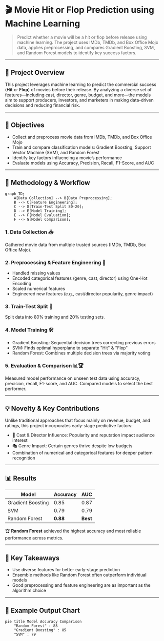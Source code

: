 # 🎬 Movie Hit or Flop Prediction using Machine Learning

> Predict whether a movie will be a hit or flop before release using machine learning. The project uses IMDb, TMDb, and Box Office Mojo data, applies preprocessing, and compares Gradient Boosting, SVM, and Random Forest models to identify key success factors.

---

## 📝 Project Overview

This project leverages machine learning to predict the commercial success (**Hit** or **Flop**) of movies before their release. By analyzing a diverse set of features—including cast, director, genre, budget, and more—the models aim to support producers, investors, and marketers in making data-driven decisions and reducing financial risk.

---

## 📌 Objectives

- Collect and preprocess movie data from IMDb, TMDb, and Box Office Mojo
- Train and compare classification models: Gradient Boosting, Support Vector Machine (SVM), and Random Forest
- Identify key factors influencing a movie’s performance
- Evaluate models using Accuracy, Precision, Recall, F1-Score, and AUC

---

## 🔄 Methodology & Workflow

```mermaid
graph TD;
    A[Data Collection] --> B[Data Preprocessing];
    B --> C[Feature Engineering];
    C --> D[Train-Test Split 80-20];
    D --> E[Model Training];
    E --> F[Model Evaluation];
    F --> G[Model Comparison];
```

### 1. Data Collection 📥
Gathered movie data from multiple trusted sources (IMDb, TMDb, Box Office Mojo).

### 2. Preprocessing & Feature Engineering 🧹
- Handled missing values
- Encoded categorical features (genre, cast, director) using One-Hot Encoding
- Scaled numerical features
- Engineered new features (e.g., cast/director popularity, genre impact)

### 3. Train-Test Split 📂
Split data into 80% training and 20% testing sets.

### 4. Model Training 🛠
- Gradient Boosting: Sequential decision trees correcting previous errors
- SVM: Finds optimal hyperplane to separate "Hit" & "Flop"
- Random Forest: Combines multiple decision trees via majority voting

### 5. Evaluation & Comparison 📊🏆
Measured model performance on unseen test data using accuracy, precision, recall, F1-score, and AUC. Compared models to select the best performer.

---

## 💡 Novelty & Key Contributions

Unlike traditional approaches that focus mainly on revenue, budget, and ratings, this project incorporates early-stage predictive factors:

- 👥 Cast & Director Influence: Popularity and reputation impact audience interest
- 🎭 Genre Impact: Certain genres thrive despite low budgets
- Combination of numerical and categorical features for deeper pattern recognition

---

## 📊 Results

| Model               | Accuracy | AUC  |
|---------------------|----------|------|
| Gradient Boosting   | 0.85     | 0.87 |
| SVM                 | 0.79     | 0.79 |
| Random Forest       | **0.88** | **Best** |

🏆 **Random Forest** achieved the highest accuracy and most reliable performance across metrics.

---

## 📌 Key Takeaways

- Use diverse features for better early-stage prediction
- Ensemble methods like Random Forest often outperform individual models
- Good preprocessing and feature engineering are as important as the algorithm choice

---

## 📸 Example Output Chart

```mermaid
pie title Model Accuracy Comparison
    "Random Forest" : 88
    "Gradient Boosting" : 85
    "SVM" : 79
